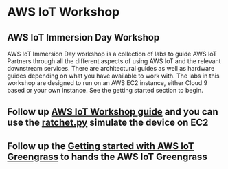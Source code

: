 # AWS IoT Workshop

## AWS IoT Immersion Day Workshop
AWS IoT Immersion Day workshop is a collection of labs to guide AWS IoT Partners through all the different aspects of using AWS IoT and the relevant downstream services. There are architectural guides as well as hardware guides depending on what you have available to work with.
The labs in this workshop are designed to run on an AWS EC2 instance, either Cloud 9 based or your own instance. See the getting started section to begin.
## Follow up [AWS IoT Workshop guide](http://iot.awsworkshops.com/basics/) and you can use the [ratchet.py](scripts/lab1/ratchet.py) simulate the device on EC2

## Follow up the [Getting started with AWS IoT Greengrass](https://docs.aws.amazon.com/greengrass/v1/developerguide/gg-gs.html) to hands the AWS IoT Greengrass

